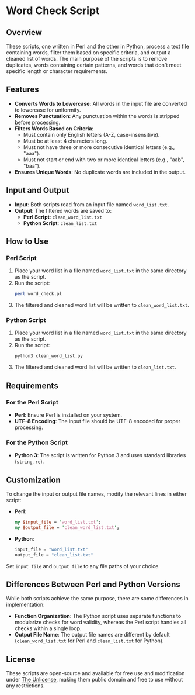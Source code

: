 # Word Check Script

## Overview

These scripts, one written in Perl and the other in Python, process a text file containing words, filter them based on
specific criteria, and output a cleaned list of words. The main purpose of the scripts is to remove duplicates, words
containing certain patterns, and words that don't meet specific length or character requirements.

## Features

- **Converts Words to Lowercase**: All words in the input file are converted to lowercase for uniformity.
- **Removes Punctuation**: Any punctuation within the words is stripped before processing.
- **Filters Words Based on Criteria**:
    - Must contain only English letters (A-Z, case-insensitive).
    - Must be at least 4 characters long.
    - Must not have three or more consecutive identical letters (e.g., "aaa").
    - Must not start or end with two or more identical letters (e.g., "aab", "baa").
- **Ensures Unique Words**: No duplicate words are included in the output.

## Input and Output

- **Input**: Both scripts read from an input file named `word_list.txt`.
- **Output**: The filtered words are saved to:
    - **Perl Script**: `clean_word_list.txt`
    - **Python Script**: `clean_list.txt`

## How to Use

### Perl Script

1. Place your word list in a file named `word_list.txt` in the same directory as the script.
2. Run the script:
   ```bash
   perl word_check.pl
   ```
3. The filtered and cleaned word list will be written to `clean_word_list.txt`.

### Python Script

1. Place your word list in a file named `word_list.txt` in the same directory as the script.
2. Run the script:
   ```bash
   python3 clean_word_list.py
   ```
3. The filtered and cleaned word list will be written to `clean_list.txt`.

## Requirements

### For the Perl Script

- **Perl**: Ensure Perl is installed on your system.
- **UTF-8 Encoding**: The input file should be UTF-8 encoded for proper processing.

### For the Python Script

- **Python 3**: The script is written for Python 3 and uses standard libraries (`string`, `re`).

## Customization

To change the input or output file names, modify the relevant lines in either script:

- **Perl**:
    ```perl
    my $input_file = 'word_list.txt';
    my $output_file = 'clean_word_list.txt';
    ```
- **Python**:
    ```python
    input_file = "word_list.txt"
    output_file = "clean_list.txt"
    ```

Set `input_file` and `output_file` to any file paths of your choice.

## Differences Between Perl and Python Versions

While both scripts achieve the same purpose, there are some differences in implementation:

- **Function Organization**: The Python script uses separate functions to modularize checks for word validity, whereas
  the Perl script handles all checks within a single loop.
- **Output File Name**: The output file names are different by default (`clean_word_list.txt` for Perl and
  `clean_list.txt` for Python).

## License

These scripts are open-source and available for free use and modification under [The Unlicense](https://unlicense.org/),
making them public domain and free to use without any restrictions.